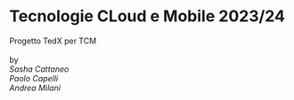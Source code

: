 # Tecnologie CLoud e Mobile 2023/24

Progetto TedX per TCM<br>
<br>
by<br>
*Sasha Cattaneo*<br>
*Paolo Capelli*<br>
*Andrea Milani*<br>
